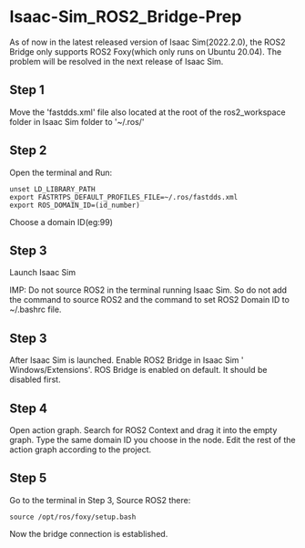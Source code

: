 # Isaac-Sim_ROS2_Bridge-Prep


As of now in the latest released version of Isaac Sim(2022.2.0), the ROS2 Bridge only supports ROS2 Foxy(which only runs on Ubuntu 20.04). The problem will be resolved in the next release of Isaac Sim.


## Step 1
Move the 'fastdds.xml' file also located at the root of the ros2_workspace folder in Isaac Sim folder to '~/.ros/'

## Step 2
Open the terminal and Run:
```
unset LD_LIBRARY_PATH
export FASTRTPS_DEFAULT_PROFILES_FILE=~/.ros/fastdds.xml
export ROS_DOMAIN_ID=(id_number)
```

Choose a domain ID(eg:99)

## Step 3
Launch Isaac Sim

IMP: Do not source ROS2 in the terminal running Isaac Sim. So do not add the command to source ROS2 and the command to set ROS2 Domain ID to ~/.bashrc file.

## Step 3
After Isaac Sim is launched. Enable ROS2 Bridge in Isaac Sim ' Windows/Extensions'. ROS Bridge is enabled on default. It should be disabled first.

## Step 4
Open action graph. Search for ROS2 Context and drag it into the empty graph. Type the same domain ID you choose in the node. Edit the rest of the action graph according to the project.

## Step 5
 Go to the terminal in Step 3, Source ROS2 there:
 ```
 source /opt/ros/foxy/setup.bash
 
 ```
 
 Now the bridge connection is established.
